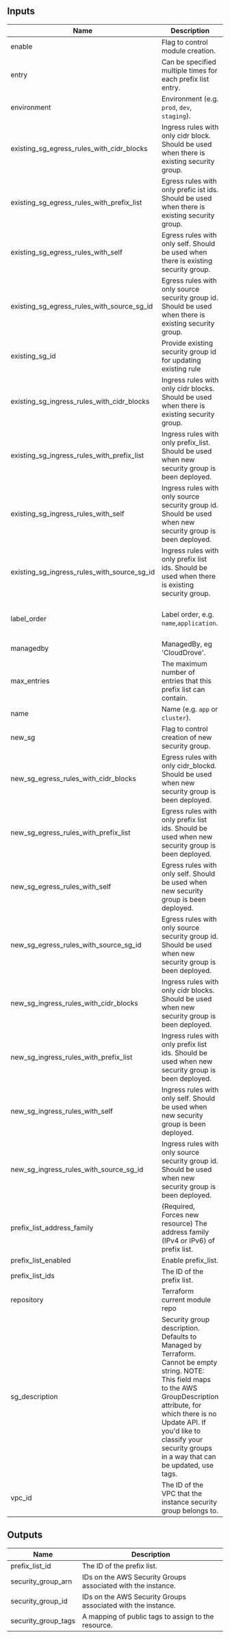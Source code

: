 ## Inputs

| Name | Description | Type | Default | Required |
|------|-------------|------|---------|:--------:|
| enable | Flag to control module creation. | `bool` | `true` | no |
| entry | Can be specified multiple times for each prefix list entry. | `list(any)` | `[]` | no |
| environment | Environment (e.g. `prod`, `dev`, `staging`). | `string` | `""` | no |
| existing\_sg\_egress\_rules\_with\_cidr\_blocks | Ingress rules with only cidr block. Should be used when there is existing security group. | `any` | `{}` | no |
| existing\_sg\_egress\_rules\_with\_prefix\_list | Egress rules with only prefic ist ids. Should be used when there is existing security group. | `any` | `{}` | no |
| existing\_sg\_egress\_rules\_with\_self | Egress rules with only self. Should be used when there is existing security group. | `any` | `{}` | no |
| existing\_sg\_egress\_rules\_with\_source\_sg\_id | Egress rules with only source security group id. Should be used when there is existing security group. | `any` | `{}` | no |
| existing\_sg\_id | Provide existing security group id for updating existing rule | `string` | `null` | no |
| existing\_sg\_ingress\_rules\_with\_cidr\_blocks | Ingress rules with only cidr blocks. Should be used when there is existing security group. | `any` | `{}` | no |
| existing\_sg\_ingress\_rules\_with\_prefix\_list | Ingress rules with only prefix\_list. Should be used when new security group is been deployed. | `any` | `{}` | no |
| existing\_sg\_ingress\_rules\_with\_self | Ingress rules with only source security group id. Should be used when new security group is been deployed. | `any` | `{}` | no |
| existing\_sg\_ingress\_rules\_with\_source\_sg\_id | Ingress rules with only prefix list ids. Should be used when there is existing security group. | `any` | `{}` | no |
| label\_order | Label order, e.g. `name`,`application`. | `list(any)` | <pre>[<br>  "name",<br>  "environment"<br>]</pre> | no |
| managedby | ManagedBy, eg 'CloudDrove'. | `string` | `"hello@clouddrove.com"` | no |
| max\_entries | The maximum number of entries that this prefix list can contain. | `number` | `5` | no |
| name | Name  (e.g. `app` or `cluster`). | `string` | `""` | no |
| new\_sg | Flag to control creation of new security group. | `bool` | `true` | no |
| new\_sg\_egress\_rules\_with\_cidr\_blocks | Egress rules with only cidr\_blockd. Should be used when new security group is been deployed. | `any` | `{}` | no |
| new\_sg\_egress\_rules\_with\_prefix\_list | Egress rules with only prefix list ids. Should be used when new security group is been deployed. | `any` | `{}` | no |
| new\_sg\_egress\_rules\_with\_self | Egress rules with only self. Should be used when new security group is been deployed. | `any` | `{}` | no |
| new\_sg\_egress\_rules\_with\_source\_sg\_id | Egress rules with only source security group id. Should be used when new security group is been deployed. | `any` | `{}` | no |
| new\_sg\_ingress\_rules\_with\_cidr\_blocks | Ingress rules with only cidr blocks. Should be used when new security group is been deployed. | `any` | `{}` | no |
| new\_sg\_ingress\_rules\_with\_prefix\_list | Ingress rules with only prefix list ids. Should be used when new security group is been deployed. | `any` | `{}` | no |
| new\_sg\_ingress\_rules\_with\_self | Ingress rules with only self. Should be used when new security group is been deployed. | `any` | `{}` | no |
| new\_sg\_ingress\_rules\_with\_source\_sg\_id | Ingress rules with only source security group id. Should be used when new security group is been deployed. | `any` | `{}` | no |
| prefix\_list\_address\_family | (Required, Forces new resource) The address family (IPv4 or IPv6) of prefix list. | `string` | `"IPv4"` | no |
| prefix\_list\_enabled | Enable prefix\_list. | `bool` | `false` | no |
| prefix\_list\_ids | The ID of the prefix list. | `list(string)` | `[]` | no |
| repository | Terraform current module repo | `string` | `"https://github.com/clouddrove/terraform-aws-security-group"` | no |
| sg\_description | Security group description. Defaults to Managed by Terraform. Cannot be empty string. NOTE: This field maps to the AWS GroupDescription attribute, for which there is no Update API. If you'd like to classify your security groups in a way that can be updated, use tags. | `string` | `null` | no |
| vpc\_id | The ID of the VPC that the instance security group belongs to. | `string` | `""` | no |

## Outputs

| Name | Description |
|------|-------------|
| prefix\_list\_id | The ID of the prefix list. |
| security\_group\_arn | IDs on the AWS Security Groups associated with the instance. |
| security\_group\_id | IDs on the AWS Security Groups associated with the instance. |
| security\_group\_tags | A mapping of public tags to assign to the resource. |

